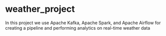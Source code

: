 # weather_project

In this project we use Apache Kafka, Apache Spark, and Apache Airflow for creating a pipeline and performing analytics on real-time weather data
